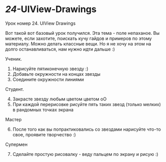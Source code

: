 # _24_-UIView-Drawings


Урок номер 24. UIView Drawings

Вот такой вот базовый урок получился. Эта тема - поле непаханое. Вы можете, если захотите, поискать кучу гайдов и примеров по этому материалу. Можно делать классные вещи. Но я не хочу на этом на долго останавливаться, нам нужно идти дальше :)

Ученик. 

1. Нарисуйте пятиконечную звезду :)
2. Добавьте окружности на концах звезды
3. Соедините окружности линиями

Студент.

4. Закрасте звезду любым цветом цветом оО
5. При каждой перерисовке рисуйте пять таких звезд (только мелких) в рандомных точках экрана

Мастер

6. После того как вы попрактиковались со звездами нарисуйте что-то свое, проявите творчество :)

Супермен

7. Сделайте простую рисовалку - веду пальцем по экрану и рисую :)
